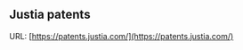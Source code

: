 Justia patents
------------------------------------------------------

URL: 
[https://patents.justia.com/](https://patents.justia.com/)
